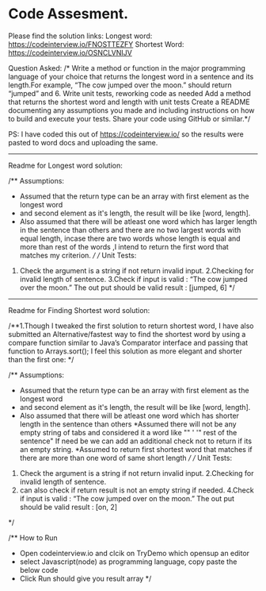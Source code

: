 # Code Assesment.

Please find the solution links:
Longest word:
https://codeinterview.io/FNOSTTEZFY
Shortest Word:
https://codeinterview.io/OSNCLVNIJV

Question Asked:
/*
Write a method or function in the major programming language of your choice that returns the 
longest word in a sentence and its length.For example, “The cow jumped over the moon.” 
should return “jumped” and 6.
Write unit tests, reworking code as needed
Add a method that returns the shortest word and length with unit tests
Create a README documenting any assumptions you made and including instructions on how to build and execute your tests.
Share your code using GitHub or similar.*/

PS: I have coded this out of https://codeinterview.io/ so the results were pasted to word docs and uploading the same.
**********************************************************************************************************
Readme for Longest word solution:

/** Assumptions:
* Assumed that the return type can be an array with first element as the longest word 
* and second element as it's length, the result will be like [word, length].
* Also assumed that there will be atleast one word which has larger length in the sentence than others and there are no two largest words with equal length, incase there are two words whose length is equal and more than rest of the words ,I intend to return the first word that matches my criterion.
*/
/*
Unit Tests:
1. Check the argument is a string if not return invalid input.
2.Checking for invalid length of sentence.
3.Check if input is valid : “The cow jumped over the moon.” The out put should be valid result : [jumped, 6]
*/
************************************************************************************************************
Readme for Finding Shortest word solution:


/**1.Though I tweaked the first solution to return shortest word, I have also submitted an Alternative/fastest way to find the shortest word by using a compare function similar to Java’s Comparator interface and passing that function to Arrays.sort();
I feel this solution as more elegant and shorter than the first one:
*/


/** Assumptions:
* Assumed that the return type can be an array with first element as the longest word 
* and second element as it's length, the result will be like [word, length].
* Also assumed that there will be atleast one word which has shorter length in the sentence than others
*Assumed there will not be any  empty string of tabs and considered it a word like "" ' '" rest of the sentence"
If need be we can add an additional check not to return if its an empty string.
*Assumed to return first shortest word that matches if there are more than one word of same short length
*/
/*
Unit Tests:
1. Check the argument is a string if not return invalid input.
2.Checking for invalid length of sentence.
3. can also check if return result is not an empty string if needed.
4.Check if input is valid : “The cow jumped over on the moon.” The out put should be valid result : [on, 2]

*/

/** How to Run
* Open codeinterview.io and clcik on TryDemo which opensup an editor
* select Javascript(node) as programming language, copy paste the below code
* Click Run should give you result array
*/
